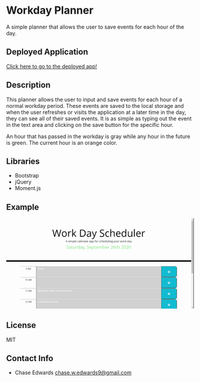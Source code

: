 # Workday Planner
A simple planner that allows the user to save events for each hour of the day.

## Deployed Application
[Click here to go to the deployed app!](https://cwedwards9.github.io/day-planner/)

## Description
This planner allows the user to input and save events for each hour of a normal workday period. These events are saved to the local storage and when the user refreshes or visits the application at a later time in the day, they can see all of their saved events. It is as simple as typing out the event in the text area and clicking on the save button for the specific hour.

An hour that has passed in the workday is gray while any hour in the future is green. The current hour is an orange color.

## Libraries
* Bootstrap
* jQuery
* Moment.js


## Example
![day-planner example](./assets/day-planner-gif.gif)

## License
MIT

## Contact Info
* Chase Edwards <chase.w.edwards9@gmail.com>
